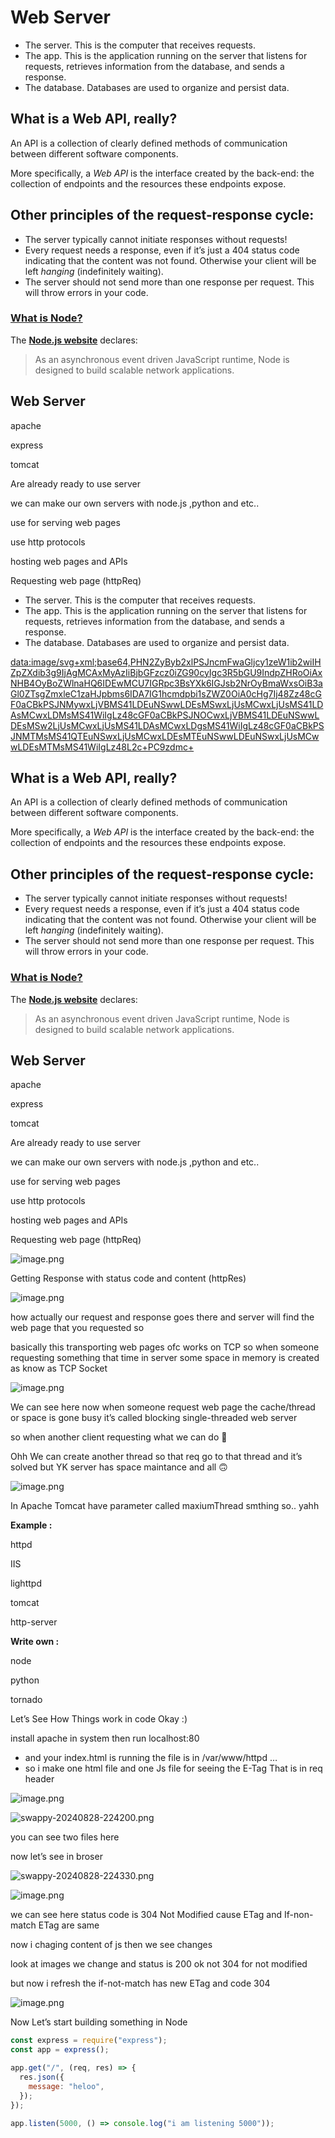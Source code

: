 # Web Server

- The server. This is the computer that receives requests.
- The app. This is the application running on the server that listens for requests, retrieves information from the database, and sends a response.
- The database. Databases are used to organize and persist data.

## **What is a Web API, really?**

An API is a collection of clearly defined methods of communication between different software components.

More specifically, a *Web API* is the interface created by the back-end: the collection of endpoints and the resources these endpoints expose.

## **Other principles of the request-response cycle:**

- The server typically cannot initiate responses without requests!
- Every request needs a response, even if it’s just a 404 status code indicating that the content was not found. Otherwise your client will be left *hanging* (indefinitely waiting).
- The server should not send more than one response per request. This will throw errors in your code.

### [**What is Node?**](https://www.theodinproject.com/lessons/nodejs-introduction-what-is-nodejs#what-is-node)

The [**Node.js website**](https://nodejs.org/en/about/) declares:

> As an asynchronous event driven JavaScript runtime, Node is designed to build scalable network applications.

## Web Server

apache

express

tomcat

Are already ready to use server

we can make our own servers with node.js ,python and etc..

use for serving web pages

use http protocols

hosting web pages and APIs

Requesting web page (httpReq)

- The server. This is the computer that receives requests.
- The app. This is the application running on the server that listens for requests, retrieves information from the database, and sends a response.
- The database. Databases are used to organize and persist data.

[data:image/svg+xml;base64,PHN2ZyByb2xlPSJncmFwaGljcy1zeW1ib2wiIHZpZXdib3g9IjAgMCAxMyAzIiBjbGFzcz0iZG90cyIgc3R5bGU9IndpZHRoOiAxNHB4OyBoZWlnaHQ6IDEwMCU7IGRpc3BsYXk6IGJsb2NrOyBmaWxsOiB3aGl0ZTsgZmxleC1zaHJpbms6IDA7IG1hcmdpbi1sZWZ0OiA0cHg7Ij48Zz48cGF0aCBkPSJNMywxLjVBMS41LDEuNSwwLDEsMSwxLjUsMCwxLjUsMS41LDAsMCwxLDMsMS41WiIgLz48cGF0aCBkPSJNOCwxLjVBMS41LDEuNSwwLDEsMSw2LjUsMCwxLjUsMS41LDAsMCwxLDgsMS41WiIgLz48cGF0aCBkPSJNMTMsMS41QTEuNSwxLjUsMCwxLDEsMTEuNSwwLDEuNSwxLjUsMCwwLDEsMTMsMS41WiIgLz48L2c+PC9zdmc+](data:image/svg+xml;base64,PHN2ZyByb2xlPSJncmFwaGljcy1zeW1ib2wiIHZpZXdib3g9IjAgMCAxMyAzIiBjbGFzcz0iZG90cyIgc3R5bGU9IndpZHRoOiAxNHB4OyBoZWlnaHQ6IDEwMCU7IGRpc3BsYXk6IGJsb2NrOyBmaWxsOiB3aGl0ZTsgZmxleC1zaHJpbms6IDA7IG1hcmdpbi1sZWZ0OiA0cHg7Ij48Zz48cGF0aCBkPSJNMywxLjVBMS41LDEuNSwwLDEsMSwxLjUsMCwxLjUsMS41LDAsMCwxLDMsMS41WiIgLz48cGF0aCBkPSJNOCwxLjVBMS41LDEuNSwwLDEsMSw2LjUsMCwxLjUsMS41LDAsMCwxLDgsMS41WiIgLz48cGF0aCBkPSJNMTMsMS41QTEuNSwxLjUsMCwxLDEsMTEuNSwwLDEuNSwxLjUsMCwwLDEsMTMsMS41WiIgLz48L2c+PC9zdmc+)

## **What is a Web API, really?**

An API is a collection of clearly defined methods of communication between different software components.

More specifically, a *Web API* is the interface created by the back-end: the collection of endpoints and the resources these endpoints expose.

## **Other principles of the request-response cycle:**

- The server typically cannot initiate responses without requests!
- Every request needs a response, even if it’s just a 404 status code indicating that the content was not found. Otherwise your client will be left *hanging* (indefinitely waiting).
- The server should not send more than one response per request. This will throw errors in your code.

### [**What is Node?**](https://www.theodinproject.com/lessons/nodejs-introduction-what-is-nodejs#what-is-node)

The [**Node.js website**](https://nodejs.org/en/about/) declares:

> As an asynchronous event driven JavaScript runtime, Node is designed to build scalable network applications.

## Web Server

apache

express

tomcat

Are already ready to use server

we can make our own servers with node.js ,python and etc..

use for serving web pages

use http protocols

hosting web pages and APIs

Requesting web page (httpReq)

![image.png](./images/image.png)

Getting Response with status code and content (httpRes)

![image.png](<./images/image%20(1).png>)

how actually our request and response goes there and server will find the web page that you requested so

basically this transporting web pages ofc works on TCP so when someone requesting something that time in server some space in memory is created as know as TCP Socket

![image.png](<./images/image%20(2).png>)

We can see here now when someone request web page the cache/thread or space is gone busy it’s called blocking single-threaded web server

so when another client requesting what we can do 🤔

Ohh We can create another thread so that req go to that thread and it’s solved but YK server has space maintance and all 🙃

![image.png](<./images/image%20(3).png>)

In Apache Tomcat have parameter called maxiumThread smthing so.. yahh

**Example :**

httpd

IIS

lighttpd

tomcat

http-server

**Write own :**

node

python

tornado

Let’s See How Things work in code Okay :)

install apache in system then run localhost:80

- and your index.html is running the file is in /var/www/httpd …
- so i make one html file and one Js file for seeing the E-Tag That is in req header

![image.png](<./images/image%20(4).png>)

![swappy-20240828-224200.png](./images/swappy-20240828-224200.png)

you can see two files here

now let’s see in broser

![swappy-20240828-224330.png](./images/swappy-20240828-224330.png)

![image.png](<./images/image%20(5).png>)

we can see here status code is 304 Not Modified cause ETag and If-non-match ETag are same

now i chaging content of js then we see changes

look at images we change and status is 200 ok not 304 for not modified

but now i refresh the if-not-match has new ETag and code 304

![image.png](<./images/image%20(6).png>)

Now Let’s start building something in Node

```jsx
const express = require("express");
const app = express();

app.get("/", (req, res) => {
  res.json({
    message: "heloo",
  });
});

app.listen(5000, () => console.log("i am listening 5000"));
```
